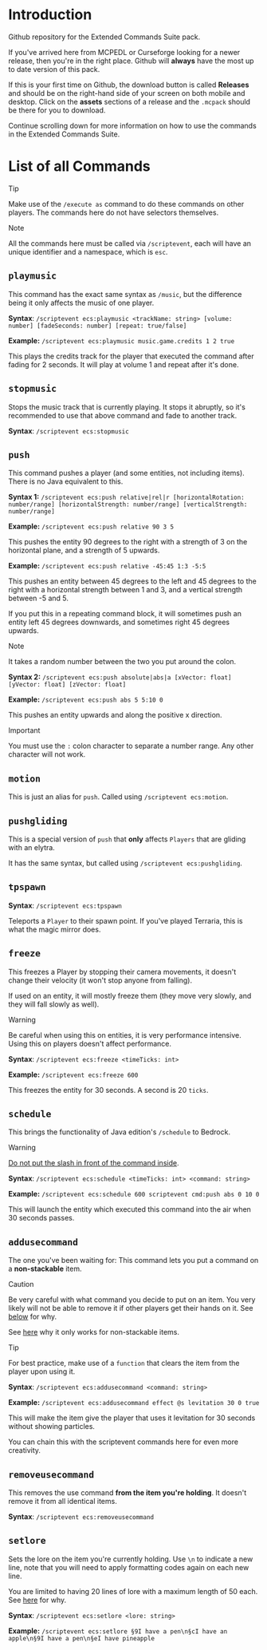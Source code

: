 # Introduction
Github repository for the Extended Commands Suite pack.

If you've arrived here from MCPEDL or Curseforge looking for a newer release, then you're in the right place. Github will **always** have the most up to date version of this pack.

If this is your first time on Github, the download button is called **Releases** and should be on the right-hand side of your screen on both mobile and desktop. Click on the **assets** sections of a release and the `.mcpack` should be there for you to download.

Continue scrolling down for more information on how to use the commands in the Extended Commands Suite.


# List of all Commands

> [!TIP]
> Make use of the `/execute as` command to do these commands on other players. The commands here do not have selectors themselves.

> [!NOTE]
> All the commands here must be called via `/scriptevent`, each will have an unique identifier and a namespace, which is `esc`.


## `playmusic`
This command has the exact same syntax as `/music`, but the difference being it only affects the music of one player.

**Syntax**: `/scriptevent ecs:playmusic <trackName: string> [volume: number] [fadeSeconds: number] [repeat: true/false]`

**Example:** `/scriptevent ecs:playmusic music.game.credits 1 2 true`

This plays the credits track for the player that executed the command after fading for 2 seconds. It will play at volume 1 and repeat after it's done.

## `stopmusic`

Stops the music track that is currently playing. It stops it abruptly, so it's recommended to use that above command and fade to another track.

**Syntax**: `/scriptevent ecs:stopmusic`

## `push`

This command pushes a player (and some entities, not including items). There is no Java equivalent to this.

**Syntax 1:** `/scriptevent ecs:push relative|rel|r [horizontalRotation: number/range] [horizontalStrength: number/range] [verticalStrength: number/range]`

**Example:** `/scriptevent ecs:push relative 90 3 5`

This pushes the entity 90 degrees to the right with a strength of 3 on the horizontal plane, and a strength of 5 upwards.

**Example:** `/scriptevent ecs:push relative -45:45 1:3 -5:5`

This pushes an entity between 45 degrees to the left and 45 degrees to the right with a horizontal strength between 1 and 3, and a vertical strength between -5 and 5.

If you put this in a repeating command block, it will sometimes push an entity left 45 degrees downwards, and sometimes right 45 degrees upwards. 

> [!NOTE]
> It takes a random number between the two you put around the colon.

**Syntax 2:** `/scriptevent ecs:push absolute|abs|a [xVector: float] [yVector: float] [zVector: float]`

**Example:** `/scriptevent ecs:push abs 5 5:10 0`

This pushes an entity upwards and along the positive x direction.

> [!IMPORTANT]
> You must use the `:` colon character to separate a number range. Any other character will not work.

## `motion`

This is just an alias for `push`. Called using `/scriptevent ecs:motion`.

## `pushgliding`

This is a special version of `push` that **only** affects `Players` that are gliding with an elytra.

It has the same syntax, but called using `/scriptevent ecs:pushgliding`.

## `tpspawn`

**Syntax**: `/scriptevent ecs:tpspawn`

Teleports a `Player` to their spawn point. If you've played Terraria, this is what the magic mirror does.

## `freeze`

This freezes a Player by stopping their camera movements, it doesn't change their velocity (it won't stop anyone from falling).

If used on an entity, it will mostly freeze them (they move very slowly, and they will fall slowly as well). 

> [!WARNING]
> Be careful when using this on entities, it is very performance intensive. Using this on players doesn't affect performance. 

**Syntax**: `/scriptevent ecs:freeze <timeTicks: int>`

**Example:** `/scriptevent ecs:freeze 600`

This freezes the entity for 30 seconds. A second is 20 `ticks`.

## `schedule`

This brings the functionality of Java edition's `/schedule` to Bedrock.

> [!WARNING]
> [Do not put the slash in front of the command inside](https://learn.microsoft.com/en-us/minecraft/creator/scriptapi/minecraft/server/entity?view=minecraft-bedrock-stable#runcommand).

**Syntax**: `/scriptevent ecs:schedule <timeTicks: int> <command: string>`

**Example:** `/scriptevent ecs:schedule 600 scriptevent cmd:push abs 0 10 0`

This will launch the entity which executed this command into the air when 30 seconds passes.

## `addusecommand`

The one you've been waiting for: This command lets you put a command on a **non-stackable** item.

> [!CAUTION]
> Be very careful with what command you decide to put on an item. You very likely will not be able to remove it if other players get their hands on it. See [below](README.md#removeusecommand) for why.

See [here](https://learn.microsoft.com/en-us/minecraft/creator/scriptapi/minecraft/server/itemstack?view=minecraft-bedrock-stable#setdynamicproperty) why it only works for non-stackable items.

> [!TIP]
For best practice, make use of a `function` that clears the item from the player upon using it.

**Syntax**: `/scriptevent ecs:addusecommand <command: string>`

**Example:** `/scriptevent ecs:addusecommand effect @s levitation 30 0 true`

This will make the item give the player that uses it levitation for 30 seconds without showing particles.

You can chain this with the scriptevent commands here for even more creativity.

## `removeusecommand`

This removes the use command **from the item you're holding**. It doesn't remove it from all identical items. 

**Syntax**: `/scriptevent ecs:removeusecommand`

## `setlore`

Sets the lore on the item you're currently holding. Use `\n` to indicate a new line, note that you will need to apply formatting codes again on each new line.

You are limited to having 20 lines of lore with a maximum length of 50 each. See [here](https://learn.microsoft.com/en-us/minecraft/creator/scriptapi/minecraft/server/itemstack?view=minecraft-bedrock-stable#setlore) for why.

**Syntax**: `/scriptevent ecs:setlore <lore: string>`

**Example:** `/scriptevent ecs:setlore §9I have a pen\n§cI have an apple\n§9I have a pen\n§eI have pineapple`
